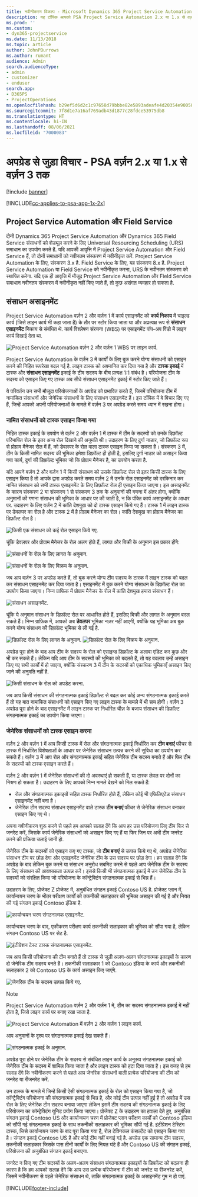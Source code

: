 ```yaml
---
title: नवीनीकरण विकल्प - Microsoft Dynamics 365 Project Service Automation संस्करण 2.x या 1.x से संस्करण 3
description: यह टॉपिक आपको PSA Project Service Automation 2.x या 1.x से वर्ज़न 3 में अपग्रेड करते समय आपको उन विचारों के बारे में जानकारी प्रदान करता है, जिन पर आपको विचार करना चाहिए.
ms.prod: ''
ms.custom:
- dyn365-projectservice
ms.date: 11/13/2018
ms.topic: article
author: JohnPBurrows
ms.author: rumant
audience: Admin
search.audienceType:
- admin
- customizer
- enduser
search.app:
- D365PS
- ProjectOperations
ms.openlocfilehash: b29ef5d6d2c1c97658d79bbbe82e5893adeafe4d20354e90058dde79b67cb716
ms.sourcegitcommit: 7f8d1e7a16af769adb43d1877c28fdce53975db8
ms.translationtype: HT
ms.contentlocale: hi-IN
ms.lasthandoff: 08/06/2021
ms.locfileid: "7000083"
---
```

# <a name="upgrade-considerations---psa-version-2x-or-1x-to-version-3"></a>अपग्रेड से जुड़ा विचार - PSA वर्ज़न 2.x या 1.x से वर्ज़न 3 तक

[!include [banner](../includes/psa-now-project-operations.md)]

[!INCLUDE[cc-applies-to-psa-app-1x-2x](../includes/cc-applies-to-psa-app-1x-2x.md)]

## <a name="project-service-automation-and-field-service"></a>Project Service Automation और Field Service
दोनों Dynamics 365 Project Service Automation और Dynamics 365 Field Service संसाधनों को शेड्यूल करने के लिए Universal Resourcing Scheduling (URS) समाधान का उपयोग करते हैं. यदि आपकी आवृत्ति में Project Service Automation और Field Service हैं, तो दोनों समाधानों को नवीनतम संस्करण में नवीनीकृत करें. Project Service Automation के लिए, संस्करण 3.x है. Field Service के लिए, यह संस्करण 8.x है. Project Service Automation या Field Service को नवीनीकृत करना, URS के नवीनतम संस्करण को स्थापित करेगा. यदि एक ही आवृत्ति में मौजूद Project Service Automation और Field Service समाधान नवीनतम संस्करण में नवीनीकृत नहीं किए जाते हैं, तो कुछ असंगत व्यवहार हो सकता है.

## <a name="resource-assignments"></a>संसाधन असाइनमेंट
Project Service Automation वर्ज़न 2 और वर्ज़न 1 में कार्य एसाइनमेंट को **कार्य निकाय** में चाइल्ड कार्य (जिसे लाइन कार्य भी कहा जाता है) के तौर पर स्टोर किया जाता था और अप्रत्यक्ष रूप से **संसाधन एसाइनमेंट** निकाय से संबंधित थे. कार्य विश्लेषण संरचना (WBS) पर एसाइनमेंट पॉप-अप विंडो में लाइन कार्य दिखाई देता था.

![Project Service Automation वर्ज़न 2 और वर्ज़न 1 WBS पर लाइन कार्य.](media/upgrade-line-task-01.png)

Project Service Automation के वर्ज़न 3 में कार्यों के लिए बुक करने योग्य संसाधनों को एसाइन करने की निहित रूपरेखा बदल गई है. लाइन टास्क को अवमानित कर दिया गया है और **टास्क इकाई** में टास्क और **संसाधन एसाइनमेंट** इकाई के टीम सदस्य के बीच प्रत्यक्ष 1:1 संबंध है। परियोजना टीम के सदस्य को एसाइन किए गए टास्क अब सीधे संसाधन एसाइनमेंट इकाई में स्टोर किए जाते हैं।  

ये परिवर्तन उन सभी मौजूदा परियोजनाओं के अपग्रेड को प्रभावित करते हैं, जिनमें परियोजना टीम में नामांकित संसाधनों और जेनेरिक संसाधनों के लिए संसाधन एसाइनमेंट हैं। इस टॉपिक में वे विचार दिए गए हैं, जिन्हें आपको अपनी परियोजनाओं के मामले में वर्ज़न 3 पर अपग्रेड करते समय ध्यान में रखना होगा। 

### <a name="tasks-assigned-to-named-resources"></a>नामित संसाधनों को टास्क एसाइन किया गया
निहित टास्क इकाई के उपयोग से वर्ज़न 2 और वर्ज़न 1 में टास्क में टीम के सदस्यों को उनके डिफ़ॉल्ट परिभाषित रोल के इतर अन्य रोल दिखाने की अनुमति थी। उदाहरण के लिए दुर्गा नाडार, जो डिफ़ॉल्ट रूप से प्रोग्राम मैनेजर रोल में हैं, को डेवलपर के रोल वाला टास्क एसाइन किया जा सकता है। संस्करण 3 में, टीम के किसी नामित सदस्य की भूमिका हमेशा डिफ़ॉल्ट ही होती है, इसलिए दुर्गा नाडार को असाइन किया गया कार्य, दुर्गा की डिफ़ॉल्ट भूमिका जो कि प्रोग्राम मैनेजर है, का उपयोग करता है.

यदि आपने वर्ज़न 2 और वर्ज़न 1 में किसी संसाधन को उसके डिफ़ॉल्ट रोल से इतर किसी टास्क के लिए एसाइन किया है तो आपके द्वारा अपग्रेड करते समय वर्ज़न 2 में उनके रोल एसाइनमेंट को दरकिनार कर नामित संसाधन को सभी टास्क एसाइनमेंट के लिए डिफ़ॉल्ट रोल ही एसाइन किया जाएगा। इस असाइनमेंट के कारण संस्करण 2 या संस्करण 1 से संस्करण 3 तक के अनुमानों की गणना में अंतर होगा, क्योंकि अनुमानों की गणना संसाधन की भूमिका के आधार पर की जाती है, न कि पंक्ति कार्य असाइनमेंट के आधार पर. उदाहरण के लिए वर्ज़न 2 में कांति देशमुख को दो टास्क एसाइन किये गए हैं। टास्क 1 में लाइन टास्क पर डेवलपर का रोल है और टास्क 2 में है प्रोग्राम मैनेजर का रोल। कांति देशमुख का प्रोग्राम मैनेजर का डिफ़ॉल्ट रोल है।

![किसी एक संसाधन को कई रोल एसाइन किये गए.](media/upgrade-multiple-roles-02.png)

चूंकि डेवलपर और प्रोग्राम मैनेजर के रोल अलग होते हैं, लागत और बिक्री के अनुमान इस प्रकार होंगे:

![संसाधनों के रोल के लिए लागत के अनुमान.](media/upggrade-cost-estimates-03.png)

![संसाधनों के रोल के लिए विक्रय के अनुमान.](media/upgrade-sales-estimates-04.png)

जब आप वर्ज़न 3 पर अपग्रेड करते हैं, तो बुक करने योग्य टीम सदस्य के टास्क में लाइन टास्क को बदल कर संसाधन एसाइनमेंट कर दिया जाता है। एसाइनमेंट में बुक करने योग्य संसाधन के डिफ़ॉल्ट रोल का उपयोग किया जाएगा। निम्न ग्राफिक में प्रोग्राम मैनेजर के रोल में कांति देशमुख हमारा संसाधन हैं।

![संसाधन असाइनमेंट.](media/resource-assignment-v2-05.png)

चूंकि ये अनुमान संसाधन के डिफ़ॉल्ट रोल पर आधारित होते हैं, इसलिए बिक्री और लागत के अनुमान बदल सकते हैं। निम्न ग्राफ़िक में, आपको अब **डेवलपर** भूमिका नज़र नहीं आएगी, क्योंकि यह भूमिका अब बुक करने योग्य संसाधन की डिफ़ॉल्ट भूमिका से ली गई है.

![डिफ़ॉल्ट रोल के लिए लागत के अनुमान.](media/resource-assignment-cost-estimate-06.png)
![डिफ़ॉल्ट रोल के लिए विक्रय के अनुमान.](media/resource-assignment-sales-estimate-07.png)

अपग्रेड पूरा होने के बाद आप टीम के सदस्य के रोल को एसाइन्ड डिफ़ॉल्ट के अलावा एडिट कर कुछ और भी कर सकते हैं। लेकिन यदि आप टीम के सदस्यों की भूमिका को बदलते हैं, तो यह बदलाव उन्हें असाइन किए गए सभी कार्यों में हो जाएगा, क्योंकि संस्करण 3 में टीम के सदस्यों को एकाधिक भूमिकाएँ असाइन किए जाने की अनुमति नहीं है.

![किसी संसाधन के रोल को अपडेट करना.](media/resource-role-assignment-08.png)

जब आप किसी संसाधन की संगठनात्मक इकाई डिफ़ॉल्ट से बदल कर कोई अन्य संगठनात्मक इकाई करते हैं तो यह बात नामांकित संसाधनों को एसाइन किए गए लाइन टास्क के मामले में भी सच होगी। वर्ज़न 3 अपग्रेड पूरा होने के बाद एसाइनमेंट में लाइन टास्क पर निर्धारित चीज़ के बजाय संसाधन की डिफ़ॉल्ट संगठनात्मक इकाई का उपयोग किया जाएगा।

### <a name="tasks-assigned-to-generic-resources"></a>जेनेरिक संसाधनों को टास्क एसाइन करना
वर्ज़न 2 और वर्ज़न 1 में आप किसी टास्क में रोल और संगठनात्मक इकाई निर्धारित कर **टीम बनाएं** फीचर से टास्क में निर्धारित विशेषताओं के आधार पर जेनेरिक संसाधन उत्पन्न करने की सुविधा का उपयोग कर सकते हैं। वर्ज़न 3 में आप रोल और संगठनात्मक इकाई सहित जेनेरिक टीम सदस्य बनाते हैं और फिर टीम के सदस्यों को टास्क एसाइन करते हैं।

वर्ज़न 2 और वर्ज़न 1 में जेनेरिक संसाधनों की दो अवस्थाएं हो सकती हैं, या टास्क लेवल पर दोनों का मिश्रण हो सकता है। उदाहरण के लिए आपको निम्न मामले देखने को मिल सकते हैं:

- रोल और संगठनात्मक इकाइयों सहित टास्क निर्धारित होते हैं, लेकिन कोई भी एफिलिएटेड संसाधन एसाइनमेंट नहीं बना है।
- जेनेरिक टीम सदस्य संसाधन एसाइनमेंट वाले टास्क **टीम बनाएं** फीचर से जेनेरिक संसाधन बनाकर एसाइन किए गए थे।

अपना नवीनीकरण शुरू करने से पहले हम आपको सलाह देंगे कि आप हर उस परियोजना लिए टीम फिर से जनरेट करें, जिसके कार्य जेनेरिक संसाधनों को असाइन किए गए हैं या फिर जिन पर अभी टीम जनरेट करने की प्रक्रिया चलाई जानी हो.

जेनेरिक टीम के सदस्यों को एसाइन कए गए टास्क, जो **टीम बनाएं** से उत्पन्न किये गए थे, अपग्रेड जेनेरिक संसाधन टीम पर छोड़ देगा और एसाइनमेंट जेनेरिक टीम के उस सदस्य पर छोड़ देगा। हम सलाह देंगे कि अपग्रेड के बाद लेकिन बुक करने या संसाधन अनुरोध सबमिट करने से पहले आप जेनेरिक टीम के सदस्य के लिए संसाधन की आवश्यकता उत्पन्न करें। इससे किसी भी संगठनात्मक इकाई में उन जेनेरिक टीम के सदस्यों को संरक्षित किया जो परियोजना के कॉन्ट्रेक्टिंग संगठनात्मक इकाई से भिन्न हैं।

उदाहरण के लिए, प्रोजेक्ट Z प्रोजेक्ट में, अनुबंधित संगठन इकाई Contoso US है. प्रोजेक्ट प्लान में, कार्यान्वयन चरण के भीतर परीक्षण कार्यों को तकनीकी सलाहकार की भूमिका असाइन की गई है और नियत की गई संगठन इकाई Contoso इंडिया है.

![कार्यान्वयन चरण संगठनात्मक एसाइनमेंट.](media/org-unit-assignment-09.png)

कार्यान्वयन चरण के बाद, एकीकरण परीक्षण कार्य तकनीकी सलाहकार की भूमिका को सौंपा गया है, लेकिन संगठन Contoso US पर सेट है.  

![इंटीग्रेशन टेस्ट टास्क संगठनात्मक एसाइनमेंट.](media/org-unit-generate-team-10.png)

जब आप किसी परियोजना की टीम बनाते हैं तो टास्क से जुड़ी अलग-अलग संगठनात्मक इकाइयों के कारण दो जेनेरिक टीम सदस्य बनते हैं। तकनीकी सलाहकार 1 को Contoso इंडिया के कार्य और तकनीकी सलाहकार 2 को Contoso US के कार्य असाइन किए जाएंगे.  

![जेनरिक टीम के सदस्य उत्पन्न किये गए.](media/org-unit-assignments-multiple-resources-11.png)

> [!NOTE]
> Project Service Automation वर्ज़न 2 और वर्ज़न 1 में, टीम का सदस्य संगठनात्मक इकाई में नहीं होता है, जिसे लाइन कार्य पर बनाए रखा जाता है.

![Project Service Automation में वर्ज़न 2 और वर्ज़न 1 लाइन कार्य.](media/line-tasks-12.png)

आप अनुमानों के दृश्य पर संगठनात्मक इकाई देख सकते हैं। 

![संगठनात्मक इकाई के अनुमान.](media/org-unit-estimates-view-13.png)
 
अपग्रेड पूरा होने पर जेनेरिक टीम के सदस्य से संबंधित लाइन कार्य के अनुरूप संगठनात्मक इकाई को जेनेरिक टीम के सदस्य में शामिल किया जाता है और लाइन टास्क को हटा दिया जाता है। इस वजह से हम सलाह देंगे कि नवीनीकरण करने से पहले आप जेनरिक संसाधनों वाली प्रत्येक परियोजना की टीम को जनरेट या रीजनरेट करें.

उन टास्क के मामले में जिन्हें किसी ऐसी संगठनात्मक इकाई के रोल को एसाइन किया गया है, जो कॉन्ट्रैक्टिंग परियोजना की संगठनात्मक इकाई से भिन्न है, और कोई टीम उत्पन्न नहीं हुई है तो अपग्रेड में उस रोल के लिए जेनेरिक टीम सदस्य बनाया जाएगा लेकिन इसमें टीम सदस्य की संगठनात्मक इकाई के लिए परियोजना का कॉन्ट्रेक्टिंग यूनिट प्रयोग किया जाएगा। प्रोजेक्ट Z के उदाहरण का हवाला देते हुए, अनुबंधित संगठन इकाई Contoso US और कार्यान्वयन चरण में प्रोजेक्ट प्लान परीक्षण कार्यों को Contoso इंडिया को सौंपी गई संगठनात्मक इकाई के साथ तकनीकी सलाहकार की भूमिका सौंपी गई है. इंटीग्रेशन टेस्टिंग टास्क, जिसे कार्यान्वयन चरण के बाद पूरा किया गया है, रोल टेक्निकल कंसल्टेंट को एसाइन किया गया है। संगठन इकाई Contoso US है और कोई टीम नहीं बनाई गई है. अपग्रेड एक सामान्य टीम सदस्य, तकनीकी सलाहकार जिसके पास तीनों कार्यों के लिए नियत घंटे हैं और Contoso US की संगठन इकाई, परियोजना की अनुबंधित संगठन इकाई बनाएगा.   
 
जनरेट न किए गए टीम सदस्यों के अलग-अलग संसाधन संगठनात्मक इकाइयों के डिफॉल्ट को बदलना ही कारण है कि हम आपको सलाह देंगे कि आप उस प्रत्येक परियोजना में टीम को जनरेट या रीजनरेट करें, जिसमें नवीनीकरण से पहले जेनेरिक संसाधन थे, ताकि संगठनात्मक इकाई के असाइनमेंट गुम न हो पाएं.



[!INCLUDE[footer-include](../includes/footer-banner.md)]
